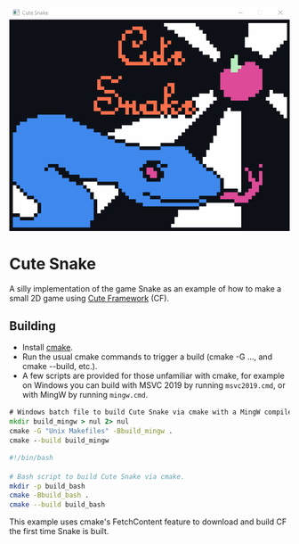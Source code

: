 <p align="center">
<img src=https://github.com/RandyGaul/cute_snake/blob/master/title.gif>
</p>

# Cute Snake

A silly implementation of the game Snake as an example of how to make a small 2D game using [Cute Framework](https://github.com/RandyGaul/cute_framework) (CF).

## Building

* Install [cmake](https://cmake.org/).
* Run the usual cmake commands to trigger a build (cmake -G ..., and cmake --build, etc.).
* A few scripts are provided for those unfamiliar with cmake, for example on Windows you can build with MSVC 2019 by running `msvc2019.cmd`, or with MingW by running `mingw.cmd`.

```cmd
# Windows batch file to build Cute Snake via cmake with a MingW compiler.
mkdir build_mingw > nul 2> nul
cmake -G "Unix Makefiles" -Bbuild_mingw .
cmake --build build_mingw
```

```bash
#!/bin/bash

# Bash script to build Cute Snake via cmake.
mkdir -p build_bash
cmake -Bbuild_bash .
cmake --build build_bash
```

This example uses cmake's FetchContent feature to download and build CF the first time Snake is built.
